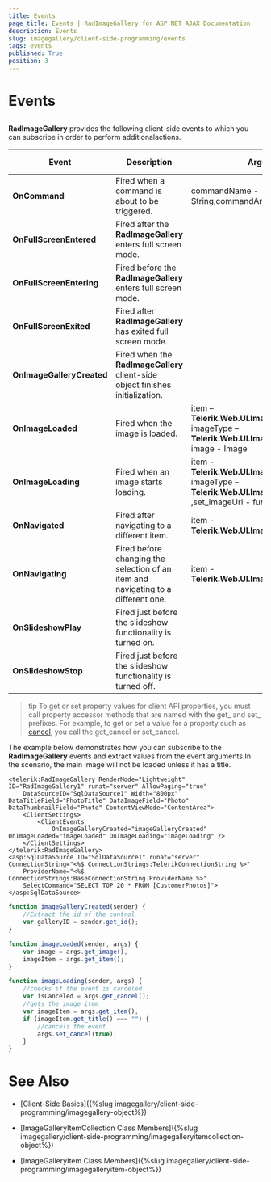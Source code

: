 ```yaml
---
title: Events
page_title: Events | RadImageGallery for ASP.NET AJAX Documentation
description: Events
slug: imagegallery/client-side-programming/events
tags: events
published: True
position: 3
---
```


# Events



## 

**RadImageGallery** provides the following client-side events to which you can subscribe in order to perform additionalactions.


| Event | Description | Arguments | Can be cancelled |
| ------ | ------ | ------ | ------ |
| **OnCommand** |Fired when a command is about to be triggered.|commandName - String,commandArgument - String|Yes|
| **OnFullScreenEntered** |Fired after the **RadImageGallery** enters full screen mode.||No|
| **OnFullScreenEntering** |Fired before the **RadImageGallery** enters full screen mode.||Yes|
| **OnFullScreenExited** |Fired after **RadImageGallery** has exited full screen mode.||No|
| **OnImageGalleryCreated** |Fired when the **RadImageGallery** client-side object finishes initialization.||No|
| **OnImageLoaded** |Fired when the image is loaded.|item – **Telerik.Web.UI.ImageGalleryItemBase** ,	imageType – **Telerik.Web.UI.ImageGallery.ImageType** image - Image|No|
| **OnImageLoading** |Fired when an image starts loading.|item - **Telerik.Web.UI.ImageGalleryItemBase** , imageType – **Telerik.Web.UI.ImageGallery.ImageType** ,set_imageUrl - function|Yes|
| **OnNavigated** |Fired after navigating to a different item.|item - **Telerik.Web.UI.ImageGalleryItemBase** |No|
| **OnNavigating** |Fired before changing the selection of an item and navigating to a different one.|item - **Telerik.Web.UI.ImageGalleryItemBase** |Yes|
| **OnSlideshowPlay** |Fired just before the slideshow functionality is turned on.||Yes|
| **OnSlideshowStop** |Fired just before the slideshow functionality is turned off.||Yes|

>tip To get or set property values for client API properties, you must call property accessor methods that are named with the get_ and set_ prefixes. For example, to get or set a value for a property such as [cancel](http://msdn.microsoft.com/en-us/library/bb310859.aspx), you call the get_cancel or set_cancel.
>


The example below demonstrates how you can subscribe to the **RadImageGallery** events and extract values from the event arguments.In the scenario, the main image will not be loaded unless it has a title.

````ASPNET
<telerik:RadImageGallery RenderMode="Lightweight" ID="RadImageGallery1" runat="server" AllowPaging="true"
	DataSourceID="SqlDataSource1" Width="800px" DataTitleField="PhotoTitle" DataImageField="Photo" DataThumbnailField="Photo" ContentViewMode="ContentArea">
	<ClientSettings>
		<ClientEvents
			OnImageGalleryCreated="imageGalleryCreated" OnImageLoaded="imageLoaded" OnImageLoading="imageLoading" />
	</ClientSettings>
</telerik:RadImageGallery>
<asp:SqlDataSource ID="SqlDataSource1" runat="server" ConnectionString="<%$ ConnectionStrings:TelerikConnectionString %>"
	ProviderName="<%$ ConnectionStrings:BaseConnectionString.ProviderName %>"
	SelectCommand="SELECT TOP 20 * FROM [CustomerPhotos]"></asp:SqlDataSource>
````



````JavaScript
function imageGalleryCreated(sender) {
	//Extract the id of the control
	var galleryID = sender.get_id();
}

function imageLoaded(sender, args) {
	var image = args.get_image(),
	imageItem = args.get_item();
}

function imageLoading(sender, args) {
	//checks if the event is canceled
	var isCanceled = args.get_cancel();
	//gets the image item
	var imageItem = args.get_item();
	if (imageItem.get_title() === "") {
		//cancels the event
		args.set_cancel(true);
	}
}
````



# See Also

 * [Client-Side Basics]({%slug imagegallery/client-side-programming/imagegallery-object%})

 * [ImageGalleryItemCollection Class Members]({%slug imagegallery/client-side-programming/imagegalleryitemcollection-object%})

 * [ImageGalleryItem Class Members]({%slug imagegallery/client-side-programming/imagegalleryitem-object%})
